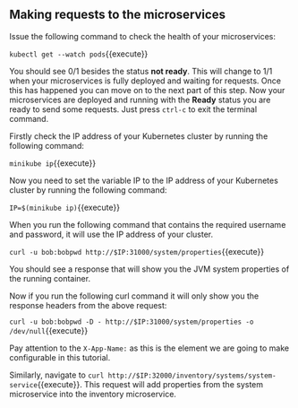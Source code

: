 ## Making requests to the microservices

Issue the following command to check the health of your microservices:

`kubectl get --watch pods`{{execute}}

You should see 0/1 besides the status **not ready**. This will change to 1/1 when your microservices is fully deployed and waiting for requests. Once this has happened you can move on to the next part of this step.
Now your microservices are deployed and running with the **Ready** status you are ready to send some requests. Just press `ctrl-c` to exit the terminal command.

Firstly check the IP address of your Kubernetes cluster by running the following command:

`minikube ip`{{execute}}

Now you need to set the variable IP to the IP address of your Kubernetes cluster by running the following command:

`IP=$(minikube ip)`{{execute}}

When you run the following command that contains the required username and password, it will use the IP address of your cluster.

`curl -u bob:bobpwd http://$IP:31000/system/properties`{{execute}}

You should see a response that will show you the JVM system properties of the running container.

Now if you run the following curl command it will only show you the response headers from the above request:

`curl -u bob:bobpwd -D - http://$IP:31000/system/properties -o /dev/null`{{execute}}

Pay attention to the `X-App-Name:` as this is the element we are going to make configurable in this tutorial.

Similarly, navigate to `curl http://$IP:32000/inventory/systems/system-service`{{execute}}. This request will add properties from the system microservice into the inventory microservice.
